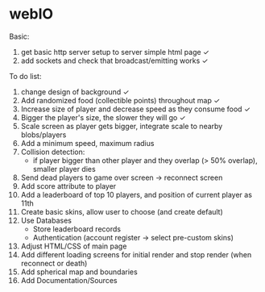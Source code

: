 # webIO

Basic:

1. get basic http server setup to server simple html page ✓
2. add sockets and check that broadcast/emitting works ✓

To do list:

1. change design of background ✓
2. Add randomized food (collectible points) throughout map ✓
3. Increase size of player and decrease speed as they consume food ✓
4. Bigger the player's size, the slower they will go ✓
5. Scale screen as player gets bigger, integrate scale to nearby blobs/players
6. Add a minimum speed, maximum radius
7. Collision detection:
   - if player bigger than other player and they overlap (> 50% overlap),
     smaller player dies
8. Send dead players to game over screen -> reconnect screen
9. Add score attribute to player
10. Add a leaderboard of top 10 players, and position of current player as 11th
11. Create basic skins, allow user to choose (and create default)
12. Use Databases
    - Store leaderboard records
    - Authentication (account register -> select pre-custom skins)
13. Adjust HTML/CSS of main page
14. Add different loading screens for initial render and stop render (when reconnect or death)
15. Add spherical map and boundaries
16. Add Documentation/Sources

